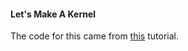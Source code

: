 #### Let's Make A Kernel

The code for this came from [this](http://arjunsreedharan.org/post/82710718100/kernel-101-lets-write-a-kernel) tutorial.
